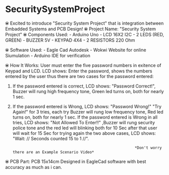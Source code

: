 # SecuritySystemProject
⦿ Excited to introduce "Security System Project" that is integration between Embadded Systems and PCB Design!
⦿ Project Name: "Security System Project"
⦿ Components Used: - Arduino Uno
                 - LCD 16X2 I2C
                 - 2 LEDS (RED, GREEN)
                 - BUZZER 5V
                 - KEYPAD 4X4
                 - 2 RESISTORS 220 Ohm
                 
⦿ Software Used: - Eagle Cad Autodesk
               - Wokwi Website for online Siumulation
               - Arduino IDE for verification
               
⦿ How It Works: User must enter the five password numbers in exitence of Keypad and LCD. LCD shows: Enter the password, shows the numbers entered by the user thus there are two cases for the password entered:
1) If the password entered is correct, LCD shows: "Password Correct!", Buzzer will rung high frequency tone, Green led turns on, both for nearly 1 sec.
2) If the password entered is Wrong, LCD shows: "Password Wrong!" "Try Again!" for 3 tries, each try Buzzer will rung low frequency tone, Red led turns on, both for nearly 1 sec. If the password entered is Wrong in all tries, LCD shows: "Not Allowed To Enter!!" ,Buzzer will rung security police tone and the red led will blinking both for 10 Sec after that user will wait for 15 Sec for trying again the two above cases,  LCD shows: "Wait: // Seconds counted 15 to 1 //".

                                                             *Don't worry there are an Example Scenario Video*
⦿ PCB Part: PCB 15x14cm Designed in EagleCad software with best accuracy as much as i can.

